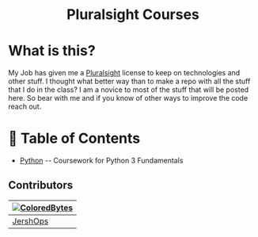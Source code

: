 <h1> <p align="center">Pluralsight Courses</p> </h1>

# What is this?


My Job has given me a [Pluralsight](https://www.pluralsight.com/) license to keep on technologies and other stuff. I thought what better way than to make a repo with all the stuff that I do in the class? I am a novice to most of the stuff that will be posted here. So bear with me and if you know of other ways to improve the code reach out.

# :link: Table of Contents
- [Python](./python-fundamentals/) -- Coursework for Python 3 Fundamentals




## Contributors


| [![ColoredBytes](https://github.com/JershOps.png?size=100)](https://github.com/ColoredBytes) |
| ---------------------------------------------------------------------------------------- |
| [JershOps](https://github.com/JershOps)                                               |

